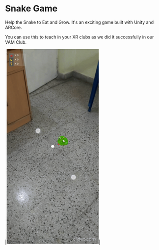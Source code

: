 # Snake Game 
Help the Snake to Eat and Grow.
It's an exciting game built with Unity and ARCore. 

You can use this to teach in your XR clubs as we did it successfully in our VAM Club.

|<img src="https://github.com/TejusWadbudhe/Snake-Game---VAM-Club/blob/master/Assets/SnakeGameGif.gif" width="300">|
